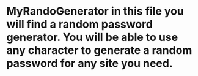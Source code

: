 # MyRandoGenerator in this file you will find a random password generator. You will be able to use any character to generate a random password for any site you need. 
